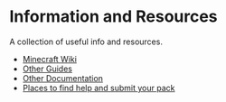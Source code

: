 # Information and Resources

A collection of useful info and resources.

- [Minecraft Wiki](mc-wiki.md)
- [Other Guides](other-guides.md)
- [Other Documentation](other-docs.md)
- [Places to find help and submit your pack](share-and-help.md)